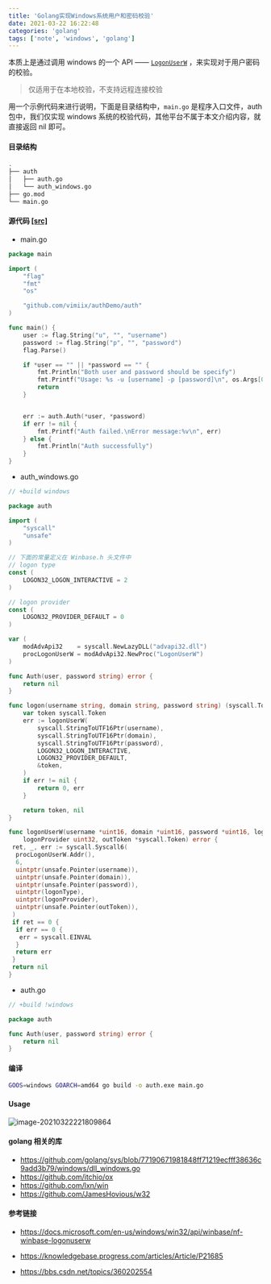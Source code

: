 ```yaml
---
title: 'Golang实现Windows系统用户和密码校验'
date: 2021-03-22 16:22:48
categories: 'golang'
tags: ['note', 'windows', 'golang']
---
```


本质上是通过调用 windows 的一个 API —— [`LogonUserW`](https://docs.microsoft.com/en-us/windows/win32/api/winbase/nf-winbase-logonuserw) ，来实现对于用户密码的校验。

> 仅适用于在本地校验，不支持远程连接校验

用一个示例代码来进行说明，下面是目录结构中，`main.go` 是程序入口文件，auth 包中，我们仅实现 windows 系统的校验代码，其他平台不属于本文介绍内容，就直接返回 nil 即可。

<!--more-->

#### 目录结构

```bash
.
├── auth
│   ├── auth.go
│   └── auth_windows.go
├── go.mod
└── main.go
```

#### 源代码 [[src]](https://github.com/vimiix/authDemo)

- main.go

```go
package main

import (
    "flag"
    "fmt"
    "os"

    "github.com/vimiix/authDemo/auth"
)

func main() {
    user := flag.String("u", "", "username")
    password := flag.String("p", "", "password")
    flag.Parse()

    if *user == "" || *password == "" {
        fmt.Println("Both user and password should be specify")
        fmt.Printf("Usage: %s -u [username] -p [password]\n", os.Args[0])
        return
    }


    err := auth.Auth(*user, *password)
    if err != nil {
        fmt.Printf("Auth failed.\nError message:%v\n", err)
    } else {
        fmt.Println("Auth successfully")
    }
}

```

- auth_windows.go

```go
// +build windows

package auth

import (
    "syscall"
    "unsafe"
)

// 下面的常量定义在 Winbase.h 头文件中
// logon type
const (
    LOGON32_LOGON_INTERACTIVE = 2
)

// logon provider
const (
    LOGON32_PROVIDER_DEFAULT = 0
)

var (
    modAdvApi32    = syscall.NewLazyDLL("advapi32.dll")
    procLogonUserW = modAdvApi32.NewProc("LogonUserW")
)

func Auth(user, password string) error {
    return nil
}

func logon(username string, domain string, password string) (syscall.Token, error) {
    var token syscall.Token
    err := logonUserW(
        syscall.StringToUTF16Ptr(username),
        syscall.StringToUTF16Ptr(domain),
        syscall.StringToUTF16Ptr(password),
        LOGON32_LOGON_INTERACTIVE,
        LOGON32_PROVIDER_DEFAULT,
        &token,
    )
    if err != nil {
        return 0, err
    }

    return token, nil
}

func logonUserW(username *uint16, domain *uint16, password *uint16, logonType uint32,
    logonProvider uint32, outToken *syscall.Token) error {
 ret, _, err := syscall.Syscall6(
  procLogonUserW.Addr(),
  6,
  uintptr(unsafe.Pointer(username)),
  uintptr(unsafe.Pointer(domain)),
  uintptr(unsafe.Pointer(password)),
  uintptr(logonType),
  uintptr(logonProvider),
  uintptr(unsafe.Pointer(outToken)),
 )
 if ret == 0 {
  if err == 0 {
   err = syscall.EINVAL
  }
  return err
 }
 return nil
}

```

- auth.go

```go
// +build !windows

package auth

func Auth(user, password string) error {
    return nil
}
```

#### 编译

```bash
GOOS=windows GOARCH=amd64 go build -o auth.exe main.go
```

#### Usage

![image-20210322221809864](https://static.vimiix.com/uPic/2021-03-22/image-20210322221809864.png)

#### golang 相关的库

- <https://github.com/golang/sys/blob/77190671981848ff71219ecfff38636c9add3b79/windows/dll_windows.go>
- <https://github.com/itchio/ox>
- <https://github.com/lxn/win>
- <https://github.com/JamesHovious/w32>

#### 参考链接

- <https://docs.microsoft.com/en-us/windows/win32/api/winbase/nf-winbase-logonuserw>

- <https://knowledgebase.progress.com/articles/Article/P21685>
- <https://bbs.csdn.net/topics/360202554>
